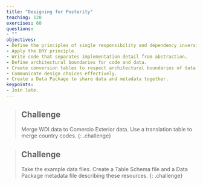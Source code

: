 ```yaml
---
title: "Designing for Posterity"
teaching: 120
exercises: 60
questions:
- ""
objectives:
- Define the principles of single responsibility and dependency inversion.
- Apply the DRY principle.
- Write code that separates implementation detail from abstraction.
- Define architectural boundaries for code and data.
- Create conversion tables to respect architectural boundaries of data.
- Communicate design choices effectively.
- Create a Data Package to share data and metadata together.
keypoints:
- Join late.
---
```


> ## Challenge
> Merge WDI data to Comercio Exterior data. Use a translation table to merge country codes. 
{: .challenge}


> ## Challenge
> Take the example data files. Create a Table Schema file and a Data Package metadata file describing these resources. 
{: .challenge}